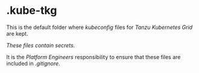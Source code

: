 # .kube-tkg

This is the default folder where _kubeconfig_ files for _Tanzu Kubernetes Grid_ are kept.

_These files contain secrets._

It is the _Platform Engineers_ responsibility to ensure that these files are included in _.gitignore_.
